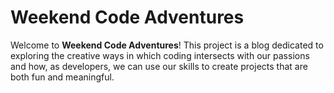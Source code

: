 # Weekend Code Adventures

Welcome to **Weekend Code Adventures**! This project is a blog dedicated to exploring the creative ways in which coding intersects with our passions and how, as developers, we can use our skills to create projects that are both fun and meaningful.
